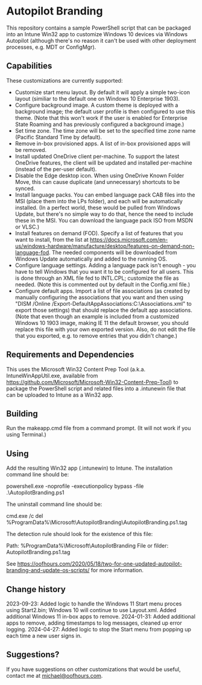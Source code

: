 # Autopilot Branding

This repository contains a sample PowerShell script that can be packaged into an Intune Win32 app to customize Windows 10 devices via Windows Autopilot
(although there's no reason it can't be used with other deployment processes, e.g. MDT or ConfigMgr).

## Capabilities

These customizations are currently supported:

- Customize start menu layout.  By default it will apply a simple two-icon layout (similiar to the default one on Windows 10 Enterprise 1903).
- Configure background image.  A custom theme is deployed with a background image; the default user profile is then configured to use this theme.  (Note that this won't work if the user is enabled for Enterprise State Roaming and has previously configured a background image.)
- Set time zone.  The time zone will be set to the specified time zone name (Pacific Standard Time by default).
- Remove in-box provisioned apps.  A list of in-box provisioned apps will be removed.
- Install updated OneDrive client per-machine.  To support the latest OneDrive features, the client will be updated and installed per-machine (instead of the per-user default).
- Disable the Edge desktop icon.  When using OneDrive Known Folder Move, this can cause duplicate (and unnecessary) shortcuts to be synced.
- Install language packs.  You can embed language pack CAB files into the MSI (place them into the LPs folder), and each will be automatically installed.  (In a perfect world, these would be pulled from Windows Update, but there's no simple way to do that, hence the need to include these in the MSI.  You can download the language pack ISO from MSDN or VLSC.)
- Install features on demand (FOD).  Specify a list of features that you want to install, from the list at https://docs.microsoft.com/en-us/windows-hardware/manufacture/desktop/features-on-demand-non-language-fod.  The needed components will be downloaded from Windows Update automatically and added to the running OS.
- Configure language settings.  Adding a language pack isn't enough - you have to tell Windows that you want it to be configured for all users.  This is done through an XML file fed to INTL.CPL; customize the file as needed.  (Note this is commented out by default in the Config.xml file.)
- Configure default apps.  Import a list of file associations (as created by manually configuring the associations that you want and then using "DISM /Online /Export-DefaultAppAssociations:C:\Associations.xml" to export those settings) that should replace the default app associations.  (Note that even though an example is included from a customized Windows 10 1903 image, making IE 11 the default browser, you should replace this file with your own exported version.  Also, do not edit the file that you exported, e.g. to remove entries that you didn't change.)

## Requirements and Dependencies

This uses the Microsoft Win32 Content Prep Tool (a.k.a. IntuneWinAppUtil.exe, available from https://github.com/Microsoft/Microsoft-Win32-Content-Prep-Tool) to package the PowerShell script and related files into a .intunewin file that can be uploaded to Intune as a Win32 app. 

## Building

Run the makeapp.cmd file from a command prompt.  (It will not work if you using Terminal.)

## Using

Add the resulting Win32 app (.intunewin) to Intune.  The installation command line should be:

powershell.exe -noprofile -executionpolicy bypass -file .\AutopilotBranding.ps1

The uninstall command line should be:

cmd.exe /c del %ProgramData%\Microsoft\AutopilotBranding\AutopilotBranding.ps1.tag

The detection rule should look for the existence of this file:

Path: %ProgramData%\Microsoft\AutopilotBranding
File or filder:  AutopilotBranding.ps1.tag

See https://oofhours.com/2020/05/18/two-for-one-updated-autopilot-branding-and-update-os-scripts/ for more information.

## Change history

2023-09-23: Added logic to handle the Windows 11 Start menu proces using Start2.bin; Windows 10 will continue to use Layout.xml.  Added additional Windows 11 in-box apps to remove.
2024-01-31: Added additional apps to remove, adding timestamps to log messages, cleaned up error logging.
2024-04-27: Added logic to stop the Start menu from popping up each time a new user signs in.

## Suggestions?

If you have suggestions on other customizations that would be useful, contact me at michael@oofhours.com.
